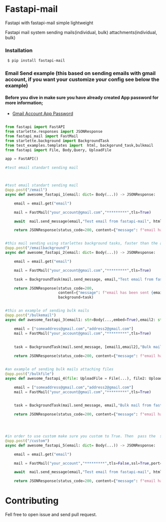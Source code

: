 
# Fastapi-mail

Fastapi with fastapi-mail simple lightweight


Fastapi mail system sending mails(individual, bulk) attachments(individual, bulk)


### Installation ###

```sh
 $ pip install fastapi-mail
```




### Email Send example (this based on sending emails with gmail account, if you want your customize your config see below the example)
#### Before you dive in make sure you have already created  App password for more information;
- [Gmail Account App Password](https://support.google.com/mail/answer/185833?hl=en)

```python

from fastapi import FastAPI
from starlette.responses import JSONResponse
from fastapi_mail import FastMail
from starlette.background import BackgroundTask
from test_examples.templates import  html, backgorund_task,bulkmail
from fastapi import File, Body,Query, UploadFile

app = FastAPI()

#test email standart sending mail 



#test email standart sending mail 
@app.post("/email")
async def awesome_fastapi_1(email: dict= Body(...)) -> JSONResponse:

    email = email.get("email")

    mail = FastMail("your_account@gmail.com","*********",tls=True)

    await  mail.send_message(email,"Test email from fastapi-mail", html, text_format="html")

    return JSONResponse(status_code=200, content={"message": f"email has been sent {email} address"})


#this mail sending using starlettes background tasks, faster than the above one
@app.post("/emailbackground")
async def awesome_fastapi_2(email: dict= Body(...)) -> JSONResponse:

    email = email.get("email")

    mail = FastMail("your_account@gmail.com","*********",tls=True)

    task = BackgroundTask(mail.send_message, email,"Test email from fastapi-mail with background task",backgorund_task,text_format="html")

    return JSONResponse(status_code=200, 
                        content={"message": f"email has been sent {email} address"}, 
                        background=task)


#this an example of sending bulk mails
@app.post("/bulkemail")
async def awesome_fastapi_3(email1: str=Body(...,embed=True),email2: str=Body(...,embed=True)) -> JSONResponse:

    email = ["someaddress@gmail.com","address2@gmail.com"]
    mail = FastMail("your_account@gmail.com","*********",tls=True)
  
   
    task = BackgroundTask(mail.send_message, [email1,email2],"Bulk mail from fastapi-mail with background task","Bulk mail Test",text_format="plain",bulk=True)

    return JSONResponse(status_code=200, content={"message": f"email has been sent to these {email} addresses"}, background=task)


#an example of sending bulk mails attaching files 
@app.post("/bulkfile")
async def awesome_fastapi_4(file: UploadFile = File(...), file2: UploadFile = File(...)) -> JSONResponse:

    email = ["someaddress@gmail.com","address2@gmail.com"]
    mail = FastMail("your_account@gmail.com","*********",tls=True)
  

    task = BackgroundTask(mail.send_message, email,"Bulk mail from fastapi-mail with background task","Bulk mail Test",text_format="plain",bulk=True,file=[file,file2])

    return JSONResponse(status_code=200, content={"message": f"email has been sent to these {email} addresses"}, background=task)




#in order to use custom make sure you custom to True. Then  pass the  service name
@app.post("/custom")
async def awesome_fastapi_5(email: dict= Body(...)) -> JSONResponse:

    email = email.get("email")

    mail = FastMail("your_account","*********",tls=False,ssl=True,port="465",custom=True,services="your services")

    await  mail.send_message(email,"Test email from fastapi-mail", html, text_format="html")

    return JSONResponse(status_code=200, content={"message": f"email has been sent {email} address"})

```

# Contributing
Fell free to open issue and send pull request.

